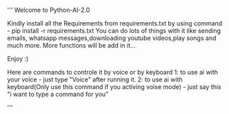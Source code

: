 '''
                                                Welcome to Python-AI-2.0

Kindly install all the Requirements from requirements.txt by using command - pip install -r requirements.txt
You can do lots of things with it like sending emails, whatsapp messages,downloading youtube videos,play songs and much more.
More functions will be add in it...


Enjoy :)

Here are commands to controle it by voice or by keyboard
1: to use ai with your voice - just type "Voice" after running it.
2: to use ai with keyboard(Only use this command if you activing voise mode)  - just say this "i want to type a command for you"

'''
